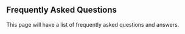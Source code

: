 ## Frequently Asked Questions

This page will have a list of frequently asked questions and answers.
